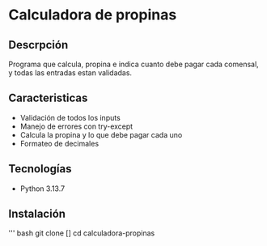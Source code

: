 # Calculadora de propinas 

## Descrpción
Programa que calcula, propina e indica cuanto debe pagar cada comensal, y todas las entradas estan validadas.

## Caracteristicas
- Validación de todos los inputs
- Manejo de errores con try-except
- Calcula la propina y lo que debe pagar cada uno
- Formateo de decimales 

## Tecnologías 
- Python 3.13.7

## Instalación
''' bash
git clone []
cd calculadora-propinas

